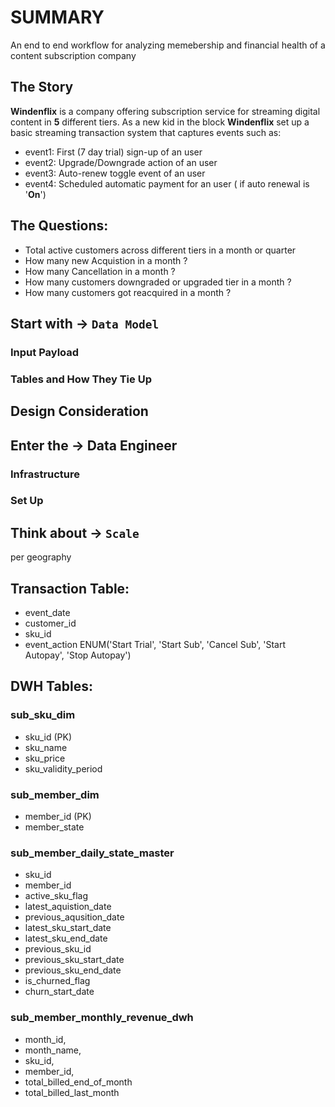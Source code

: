 # SUMMARY
An end to end workflow for analyzing memebership and financial health of a content subscription company

## The Story

**Windenflix** is a company offering subscription service for streaming digital content in **5** different tiers. 
As a new kid in the block **Windenflix** set up a basic streaming transaction system that captures events such as:
   - event1: First (7 day trial) sign-up of an user
   - event2: Upgrade/Downgrade action of an user
   - event3: Auto-renew toggle event of an user
   - event4: Scheduled automatic payment for an user ( if auto renewal is '**On**')

## The Questions:

 - Total active customers across different tiers in a month or quarter
 - How many new Acquistion in a month ?
 - How many Cancellation in a month ?
 - How many customers downgraded or upgraded tier in a month ?
 - How many customers got reacquired in a month ?

## Start with -> `Data Model`

### Input Payload

### Tables and How They Tie Up 

## Design Consideration
   

## Enter the -> Data Engineer

### Infrastructure

### Set Up

## Think about -> `Scale`

per geography

## 

## Transaction Table:
- event_date
- customer_id
- sku_id
- event_action ENUM('Start Trial', 'Start Sub', 'Cancel Sub', 'Start Autopay', 'Stop Autopay')

## DWH Tables:

### sub_sku_dim

- sku_id (PK)
- sku_name
- sku_price
- sku_validity_period

### sub_member_dim

- member_id (PK)
- member_state

### sub_member_daily_state_master
- sku_id
- member_id
- active_sku_flag
- latest_aquistion_date
- previous_aqusition_date
- latest_sku_start_date
- latest_sku_end_date
- previous_sku_id
- previous_sku_start_date
- previous_sku_end_date
- is_churned_flag
- churn_start_date


### sub_member_monthly_revenue_dwh

- month_id,
- month_name,
- sku_id,
- member_id,
- total_billed_end_of_month
- total_billed_last_month


